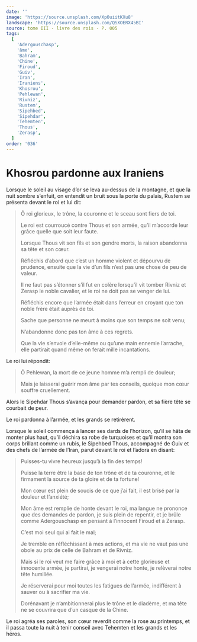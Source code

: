 ```yaml
---
date: ''
image: 'https://source.unsplash.com/XpOuiitKXu8'
landscape: 'https://source.unsplash.com/QSXOERX45BI'
source: tome III - livre des rois - P. 005
tags:
  [
    'Adergouschasp',
    'âme',
    'Bahram',
    'Chine',
    'Firoud',
    'Guiv',
    'Iran',
    'Iraniens',
    'Khosrou',
    'Pehlewan',
    'Rivniz',
    'Rustem',
    'Sipehbed',
    'Sipehdar',
    'Tehemten',
    'Thous',
    'Zerasp',
  ]
order: '036'
---
```


# Khosrou pardonne aux Iraniens

Lorsque le soleil au visage d’or se leva au-dessus de la montagne, et que la nuit sombre s’enfuit, on entendit un bruit sous la porte du palais, Rustem se présenta devant le roi et lui dit:

> Ô roi glorieux, le trône, la couronne et le sceau sont fiers de toi.
>
> Le roi est courroucé contre Thous et son armée, qu’il m’accorde leur grâce quelle que soit leur faute.
>
> Lorsque Thous vit son fils et son gendre morts, la raison abandonna sa tête et son cœur.
>
> Réfléchis d’abord que c’est un homme violent et dépourvu de prudence, ensuite que la vie d’un fils n’est pas une chose de peu de valeur.
>
> Il ne faut pas s’étonner s’il fut en colère lorsqu’il vit tomber Rivniz et Zerasp le noble cavalier, et le roi ne doit pas se venger de lui.
>
> Réfléchis encore que l’armée était dans l’erreur en croyant que ton noble frère était auprès de toi.
>
> Sache que personne ne meurt à moins que son temps ne soit venu;
>
> N’abandonne donc pas ton âme à ces regrets.
>
> Que la vie s’envole d’elle-même ou qu’une main ennemie l’arrache, elle partirait quand même on ferait mille incantations.

Le roi lui répondit:

> Ô Pehlewan, la mort de ce jeune homme m’a rempli de douleur;
>
> Mais je laisserai guérir mon âme par tes conseils, quoique mon cœur souffre cruellement.

Alors le Sipehdar Thous s’avança pour demander pardon, et sa fière tête se courbait de peur.

Le roi pardonna à l’armée, et les grands se retirèrent.

Lorsque le soleil commença à lancer ses dards de l’horizon, qu’il se hâta de monter plus haut, qu’il déchira sa robe de turquoises et qu’il montra son corps brillant comme un rubis, le Sipehbed Thous, accompagné de Guiv et des chefs de l’armée de l’Iran, parut devant le roi et l’adora en disant:

> Puisses-tu vivre heureux jusqu’à la fin des temps!
>
> Puisse la terre être la base de ton trône et de ta couronne, et le firmament la source de ta gloire et de ta fortune!
>
> Mon cœur est plein de soucis de ce que j’ai fait, il est brisé par la douleur et l’anxiété;
>
> Mon âme est remplie de honte devant le roi, ma langue ne prononce que des demandes de pardon, je suis plein de repentir, et je brûle comme Adergouschasp en pensant à l’innocent Firoud et à Zerasp.
>
> C’est moi seul qui ai fait le mal;
>
> Je tremble en réfléchissant à mes actions, et ma vie ne vaut pas une obole au prix de celle de Bahram et de Rivniz.
>
> Mais si le roi veut me faire grâce à moi et à cette glorieuse et innocente armée, je partirai, je vengerai notre honte, je relèverai notre tête humiliée.
>
> Je réserverai pour moi toutes les fatigues de l’armée, indifférent à sauver ou à sacrifier ma vie.
>
> Dorénavant je n’ambitionnerai plus le trône et le diadème, et ma tête ne se couvrira que d’un casque de la Chine.

Le roi agréa ses paroles, son cœur reverdit comme la rose au printemps, et il passa toute la nuit à tenir conseil avec Tehemten et les grands et les héros.
